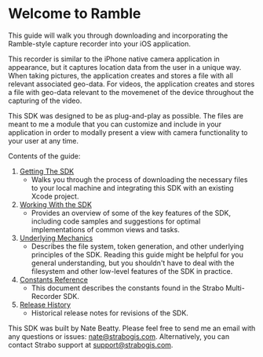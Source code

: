 Welcome to Ramble
=================

This guide will walk you through downloading and incorporating the Ramble-style capture recorder into your iOS application.

This recorder is similar to the iPhone native camera application in appearance, but it captures location data from the user in a unique way. When taking pictures, the application creates and stores a file with all relevant associated geo-data. For videos, the application creates and stores a file with geo-data relevant to the movemenet of the device throughout the capturing of the video.

This SDK was designed to be as plug-and-play as possible. The files are meant to me a module that you can customize and include in your application in order to modally present a view with camera functionality to your user at any time.

Contents of the guide:

1. [Getting The SDK](GettingTheSDK)
	- Walks you through the process of downloading the necessary files to your local machine and integrating this SDK with an existing Xcode project.
1. [Working With the SDK](WorkingWithTheSDK)
	- Provides an overview of some of the key features of the SDK, including code samples and suggestions for optimal implementations of common views and tasks.
2. [Underlying Mechanics](UnderlyingMechanics)
	- Describes the file system, token generation, and other underlying principles of the SDK. Reading this guide might be helpful for you general understanding, but you shouldn't have to deal with the filesystem and other low-level features of the SDK in practice.
2. [Constants Reference](ConstantsReference)
	- This document describes the constants found in the Strabo Multi-Recorder SDK.
3. [Release History](ReleaseHistory)
	- Historical release notes for revisions of the SDK.

This SDK was built by Nate Beatty. Please feel free to send me an email with any questions or issues: nate@strabogis.com. Alternatively, you can contact Strabo support at support@strabogis.com.